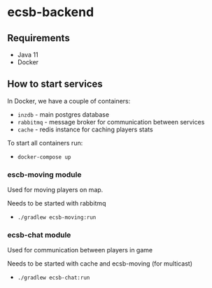 # ecsb-backend

## Requirements

- Java 11
- Docker

## How to start services

In Docker, we have a couple of containers:

- `inzdb` - main postgres database
- `rabbitmq` - message broker for communication between services
- `cache` - redis instance for caching players stats

To start all containers run:

- `docker-compose up`

### escb-moving module

Used for moving players on map.

Needs to be started with rabbitmq

- `./gradlew ecsb-moving:run`

### ecsb-chat module

Used for communication between players in game

Needs to be started with cache and ecsb-moving (for multicast)

- `./gradlew ecsb-chat:run`
